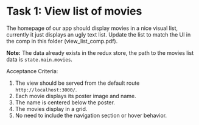# Task 1: View list of movies

The homepage of our app should display movies in a nice visual list, currently it just displays an ugly text list. Update the list to match the UI in the comp in this folder (view_list_comp.pdf).

**Note:** The data already exists in the redux store, the path to the movies list data is `state.main.movies`.


Acceptance Criteria:
  1. The view should be served from the default route `http://localhost:3000/`.
  2. Each movie displays its poster image and name.
  3. The name is centered below the poster.
  4. The movies display in a grid.
  5. No need to include the navigation section or hover behavior.
